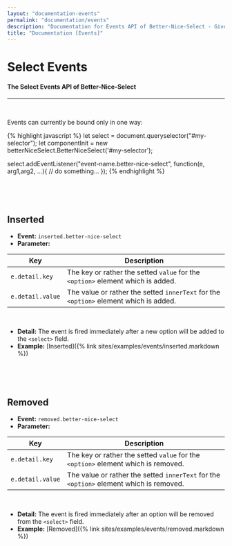 ```yaml
---
layout: "documentation-events"
permalink: "documentation/events"
description: "Documentation for Events API of Better-Nice-Select - Gives an overview how to implement events for the component, which events are available and what parameters each event has"
title: "Documentation [Events]"
---
```


# Select Events

#### The Select Events API of Better-Nice-Select

---

&nbsp;

Events can currently be bound only in one way:

{% highlight javascript %}
let select = document.queryselector("#my-selector");
let componentInit = new betterNiceSelect.BetterNiceSelect('#my-selector');

select.addEventListener("event-name.better-nice-select", function(e, arg1,arg2, ...){
    // do something...
});
{% endhighlight %}

&nbsp;

&nbsp;

## **Inserted**

- **Event:** `inserted.better-nice-select`
- **Parameter:**
 
| Key | Description |
| --- | --- |
| `e.detail.key` | The key or rather the setted `value` for the `<option>` element which is added. |
| `e.detail.value` | The value or rather the setted `innerText` for the `<option>` element which is added. |

&nbsp;

- **Detail:**
  The event is fired immediately after a new option will be added to the `<select>` field.
- **Example:** [Inserted]({% link sites/examples/events/inserted.markdown %})

&nbsp;

&nbsp;

## **Removed**

- **Event:** `removed.better-nice-select`
- **Parameter:**
 
| Key | Description |
| --- | --- |
| `e.detail.key` | The key or rather the setted `value` for the `<option>` element which is removed. |
| `e.detail.value` | The value or rather the setted `innerText` for the `<option>` element which is removed. |

&nbsp;

- **Detail:**
  The event is fired immediately after an option will be removed from the `<select>` field.
- **Example:** [Removed]({% link sites/examples/events/removed.markdown %})